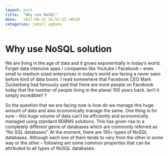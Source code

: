 ```yaml
---
layout: post
title:  "Why use NoSQL"
date:   2017-08-22 16:55:23 +0530
categories: jekyll update
---
```


# Why use NoSQL solution

We are living in the age of data and it grows exponentially
in today’s world. Forget data intensive apps / companies like Youtube /
Facebook – even small to medium sized enterprises in today’s world are facing a
never seen before kind of data boom. I read somewhere that Facebook CEO Mark
Zuckerberg had famously said that there are more people on Facebook today that
the number of people living in the planet 100 years back. Isn’t it simply
incredible!! ?

So the question that we are facing now is how do
we manage this huge amount of data and also economically manage the same. One
thing is for sure – this huge volume of data can’t be efficiently and
economically managed using standard RDBMS solutions. This has given rise to a
completely different genre of databases which are commonly referred as “No SQL databases”. At the moment, there
are 150+ types of NoSQL databases. Although each one of them tends to vary from
the other in some way or the other – following are some common properties that
can be attributed to all types of NoSQL databases:

